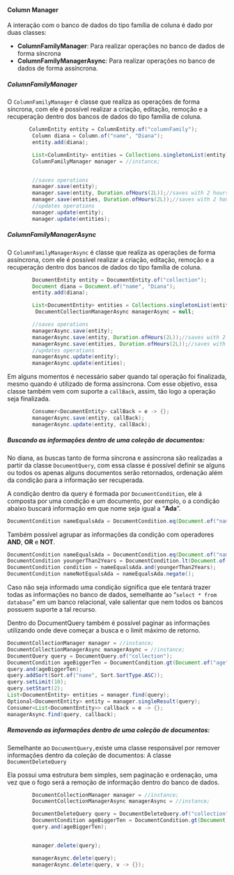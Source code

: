 #### Column Manager

A interação com o banco de dados do tipo família de coluna é dado por duas classes:

* **ColumnFamilyManager**: Para realizar operações no banco de dados de forma síncrona
* **ColumnFamilyManagerAsync**: Para realizar operações no banco de dados de forma assíncrona.

##### **ColumnFamilyManager**

O `ColumnFamilyManager` é classe que realiza as operações de forma síncrona, com ele é possível realizar a criação, editação, remoção e a recuperação dentro dos bancos de dados do tipo família de coluna.

```java
       ColumnEntity entity = ColumnEntity.of("columnFamily");
        Column diana = Column.of("name", "Diana");
        entity.add(diana);

        List<ColumnEntity> entities = Collections.singletonList(entity);
        ColumnFamilyManager manager = //instance;


        //saves operations
        manager.save(entity);
        manager.save(entity, Duration.ofHours(2L));//saves with 2 hours of TTL
        manager.save(entities, Duration.ofHours(2L));//saves with 2 hours of TTL
        //updates operations
        manager.update(entity);
        manager.update(entities);
```

##### ColumnFamilyManagerAsync

O `ColumnFamilyManagerAsync` é classe que realiza as operações de forma assíncrona, com ele é possível realizar a criação, editação, remoção e a recuperação dentro dos bancos de dados do tipo família de coluna.

```java
        DocumentEntity entity = DocumentEntity.of("collection");
        Document diana = Document.of("name", "Diana");
        entity.add(diana);

        List<DocumentEntity> entities = Collections.singletonList(entity);
         DocumentCollectionManagerAsync managerAsync = null;

        //saves operations
        managerAsync.save(entity);
        managerAsync.save(entity, Duration.ofHours(2L));//saves with 2 hours of TTL
        managerAsync.save(entities, Duration.ofHours(2L));//saves with 2 hours of TTL
        //updates operations
        managerAsync.update(entity);
        managerAsync.update(entities);
```

Em alguns momentos é necessário saber quando tal operação foi finalizada, mesmo quando é utilizado de forma assíncrona. Com esse objetivo, essa classe também vem com suporte a `callBack`, assim, tão logo a operação seja finalizada.

```java
        Consumer<DocumentEntity> callBack = e -> {};
        managerAsync.save(entity, callBack);
        managerAsync.update(entity, callBack);
```

##### Buscando as informações dentro de uma coleção de documentos:

##### 

No diana, as buscas tanto de forma síncrona e assíncrona são realizadas a partir da classe `DocumentQuery`, com essa classe é possível definir se alguns ou todos os apenas alguns documentos serão retornados, ordenação além da condição para a informação ser recuperada.

A condição dentro da query é formada por `DocumentCondition`, ele á composta por uma condição e um documento, por exemplo, o a condição abaixo buscará informação em que nome seja igual a “**Ada**”.

```java
DocumentCondition nameEqualsAda = DocumentCondition.eq(Document.of("name", “Ada”));
```

Também possível agrupar as informações da condição com operadores **AND**, **OR** e **NOT**.

```java
DocumentCondition nameEqualsAda = DocumentCondition.eq(Document.of("name", "Ada"));
DocumentCondition youngerThan2Years = DocumentCondition.lt(Document.of("age", 2));
DocumentCondition condition = nameEqualsAda.and(youngerThan2Years);
DocumentCondition nameNotEqualsAda = nameEqualsAda.negate();
```

Caso não seja informado uma condição significa que ele tentará trazer todas as informações no banco de dados, semelhante ao “`select * from database`” em um banco relacional, vale salientar que nem todos os bancos possuem suporte a tal recurso.

Dentro do DocumentQuery também é possível paginar as informações utilizando onde deve começar a busca e o limit máximo de retorno.

```java
DocumentCollectionManager manager = //instance;
DocumentCollectionManagerAsync managerAsync = //instance;
DocumentQuery query = DocumentQuery.of("collection");
DocumentCondition ageBiggerTen = DocumentCondition.gt(Document.of("age", 10));
query.and(ageBiggerTen);
query.addSort(Sort.of("name", Sort.SortType.ASC));
query.setLimit(10);
query.setStart(2);
List<DocumentEntity> entities = manager.find(query);
Optional<DocumentEntity> entity = manager.singleResult(query);
Consumer<List<DocumentEntity>> callback = e -> {};
managerAsync.find(query, callback);
```

##### Removendo as informações dentro de uma coleção de documentos:

Semelhante ao `DocumentQuery,`existe uma classe responsável por remover informações dentro da coleção de documentos: A classe `DocumentDeleteQuery`

Ela possui uma estrutura bem simples, sem paginação e ordenação, uma vez que o fogo será a remoção de informação dentro do banco de dados.

```java
        DocumentCollectionManager manager = //instance;
        DocumentCollectionManagerAsync managerAsync = //instance;

        DocumentDeleteQuery query = DocumentDeleteQuery.of("collection");
        DocumentCondition ageBiggerTen = DocumentCondition.gt(Document.of("age", 10));
        query.and(ageBiggerTen);


        manager.delete(query);

        managerAsync.delete(query);
        managerAsync.delete(query, v -> {});
```



